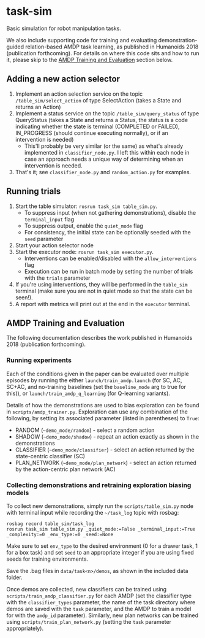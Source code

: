 # task-sim
Basic simulation for robot manipulation tasks.

We also include supporting code for training and evaluating demonstration-guided relation-based AMDP task learning, as published in Humanoids 2018 (publication forthcoming).  For details on where this code sits and how to run it, please skip to the [AMDP Training and Evaluation](#amdp-training-and-evaluation) section below.

## Adding a new action selector
1. Implement an action selection service on the topic `/table_sim/select_action` of type SelectAction (takes a State and returns an Action)
1. Implement a status service on the topic `/table_sim/query_status` of type QueryStatus (takes a State and returns a Status, the status is a code indicating whether the state is terminal (COMPLETED or FAILED), IN_PROGRESS (should continue executing normally), or if an intervention is needed)
   * This'll probably be very similar (or the same) as what's already implemented in `classifier_node.py`.  I left this within each node in case an approach needs a unique way of determining when an intervention is needed.
1. That's it; see `classifier_node.py` and `random_action.py` for examples.

## Running trials
1. Start the table simulator: `rosrun task_sim table_sim.py`.
   * To suppress input (when not gathering demonstrations), disable the `terminal_input` flag
   * To suppress output, enable the `quiet_mode` flag
   * For consistency, the initial state can be optionally seeded with the `seed` parameter
1. Start your action selector node
1. Start the executor node: `rosrun task_sim executor.py`.
   * Interventions can be enabled/disabled with the `allow_interventions` flag
   * Execution can be run in batch mode by setting the number of trials with the `trials` parameter
1. If you're using interventions, they will be performed in the `table_sim` terminal (make sure you are not in quiet mode so that the state can be seen!).
1. A report with metrics will print out at the end in the `executor` terminal.

## AMDP Training and Evaluation
The following documentation describes the work published in Humanoids 2018 (publication forthcoming).

### Running experiments
Each of the conditions given in the paper can be evaluated over multiple episodes by running the either `launch/train_amdp.launch` (for SC, AC, SC+AC, and no-training baselines (set the `baseline_mode` arg to true for this)), or `launch/train_amdp_q_learning` (for Q-learning variants).

Details of how the demonstrations are used to bias exploration can be found in `scripts/amdp_trainer.py`.  Exploration can use any combination of the following, by setting its associated parameter (listed in parentheses) to `True`:  
 * RANDOM (`~demo_mode/random`) - select a random action
 * SHADOW (`~demo_mode/shadow`) - repeat an action exactly as shown in the demonstrations
 * CLASSIFIER (`~demo_mode/classifier`) - select an action returned by the state-centric classifier (SC)
 * PLAN_NETWORK (`~demo_mode/plan_network`) - select an action returned by the action-centric plan network (AC)

### Collecting demonstrations and retraining exploration biasing models
To collect new demonstrations, simply run the `scripts/table_sim.py` node with terminal input while recording the `~/task_log` topic with rosbag:  

```
rosbag record table_sim/task_log
rosrun task_sim table_sim.py _quiet_mode:=False _terminal_input:=True _complexity:=0 _env_type:=0 _seed:=None
```

Make sure to set `env_type` to the desired environment (0 for a drawer task, 1 for a box task) and set `seed` to an appropriate integer if you are using fixed seeds for training environments.

Save the .bag files in `data/task<n>/demos`, as shown in the included data folder.

Once demos are collected, new classifiers can be trained using `scripts/train_amdp_classifier.py` for each AMDP (set the classifier type with the `classifier_types` parameter, the name of the task directory where demos are saved with the `task` parameter, and the AMDP to train a model for with the `amdp_id` parameter).  Similarly, new plan networks can be trained using `scripts/train_plan_network.py` (setting the `task` parameter appropriately).
